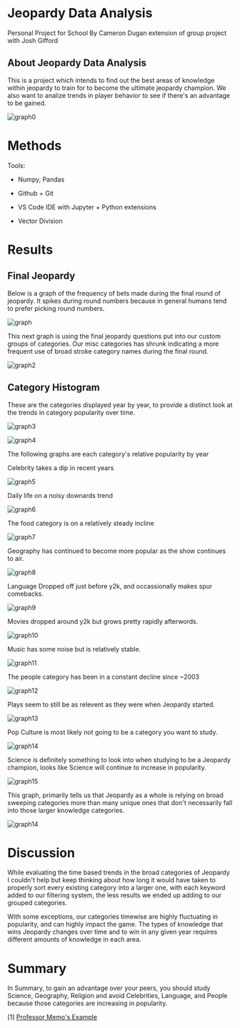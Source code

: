 # Jeopardy Data Analysis
Personal Project for School By Cameron Dugan extension of group project with Josh Gifford

## About Jeopardy Data Analysis
This is a project which intends to find out the best areas of knowledge within jeopardy to train for to become the ultimate jeopardy champion. We also want to analize trends in player behavior to see if there's an advantage to be gained.

![graph0](graphs/countOfQuestionsByOurCategories.png)


# Methods
Tools:
+ Numpy, Pandas
+ Github + Git
+ VS Code IDE with Jupyter + Python extensions

+ Vector Division

# Results
## Final Jeopardy
Below is a graph of the frequency of bets made during the final round of jeopardy. It spikes during round numbers because in general humans tend to prefer picking round numbers.

![graph](graphs/frequencyOfBetPrices.png)

This next graph is using the final jeopardy questions put into our custom groups of categories. Our misc categories has shrunk indicating a more frequent use of broad stroke category names during the final round.

![graph2](graphs/countOfFinalJeopardyByOurCategories.png)

## Category Histogram
These are the categories displayed year by year, to provide a distinct look at the trends in category popularity over time.

![graph3](graphs/histogramOfQuestionsByYear.png)

![graph4](graphs/histogramOfAllCategories.png)

The following graphs are each category's relative popularity by year

Celebrity takes a dip in recent years

![graph5](graphs/CelebrityByYear.png)

Daily life on a noisy downards trend

![graph6](graphs/DailyLifeByYear.png)

The food category is on a relatively steady incline

![graph7](graphs/FoodByYear.png)

Geography has continued to become more popular as the show continues to air.

![graph8](graphs/GeographyByYear.png)

Language Dropped off just before y2k, and occassionally makes spur comebacks.

![graph9](graphs/LanguageByYear.png)

Movies dropped around y2k but grows pretty rapidly afterwords.

![graph10](graphs/MoviesByYear.png)

Music has some noise but is relatively stable.

![graph11](graphs/MusicByYear.png)

The people category has been in a constant decline since ~2003

![graph12](graphs/PeopleByYear.png)

Plays seem to still be as relevent as they were when Jeopardy started.

![graph13](graphs/PlaysByYear.png)

Pop Culture is most likely not going to be a category you want to study.

![graph14](graphs/ReligionByYear.png)

Science is definitely something to look into when studying to be a Jeopardy champion, looks like Science will continue to increase in popularity.

![graph15](graphs/ScienceQuestionsByYear.png)

This graph, primarily tells us that Jeopardy as a whole is relying on broad sweeping categories more than many unique ones that don't necessarily fall into those larger knowledge categories.

![graph14](graphs/UnknownByYear.png)

# Discussion
While evaluating the time based trends in the broad categories of Jeopardy I couldn't help but keep thinking about how long it would have taken to properly sort every existing category into a larger one, with each keyword added to our filtering system, the less results we ended up adding to our grouped categories.

With some exceptions, our categories timewise are highly fluctuating in popularity, and can highly impact the game. The types of knowledge that wins Jeopardy changes over time and to win in any given year requires different amounts of knowledge in each area.

# Summary

In Summary, to gain an advantage over your peers, you should study Science, Geography, Religion and avoid Celebrities, Language, and People because those categories are increasing in popularity.

[1] [Professor Memo's Example](https://github.com/memoatwit/dsexample)
